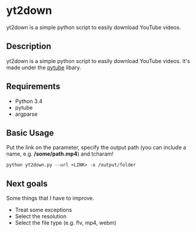 # yt2down

yt2down is a simple python script to easily download YouTube videos.

## Description
yt2down is a simple python script to easily download YouTube videos. It's made under the [pytube](https://github.com/nficano/pytube) libary.

## Requirements
  - Python 3.4
  - pytube
  - argparse

## Basic Usage
Put the link on the parameter, specify the output path (you can include a name, e.g. **/some/path.mp4**) and tcharam!

    python yt2down.py --url <LINK> -o /output/folder

## Next goals
Some things that I have to improve.
  - Treat some exceptions
  - Select the resolution
  - Select the file type (e.g. flv, mp4, webm)
